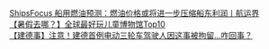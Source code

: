   
[ShipsFocus 船用燃油预测：燃油价格或将进一步压缩船东利润丨航运界](http://www.dianyue.me/archives/432/4mv8hrl7sx7us32o/)  
[【暑假去哪？】全球最好玩儿童博物馆Top10](http://www.dianyue.me/archives/028/s1whw8yfn99yserx/)  
[【建德事】注意！建德首例电动三轮车驾驶人因这事被拘留…咋回事？](http://www.dianyue.me/archives/365/zhik07efri2hlpg7/)